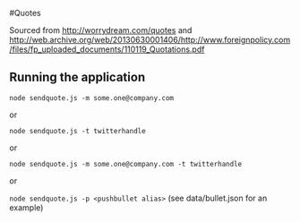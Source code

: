 #Quotes

Sourced from http://worrydream.com/quotes and http://web.archive.org/web/20130630001406/http://www.foreignpolicy.com/files/fp_uploaded_documents/110119_Quotations.pdf

## Running the application
`node sendquote.js -m some.one@company.com`

or

`node sendquote.js -t twitterhandle`

or

`node sendquote.js -m some.one@company.com -t twitterhandle`

or

`node sendquote.js -p <pushbullet alias>` (see data/bullet.json for an example)
